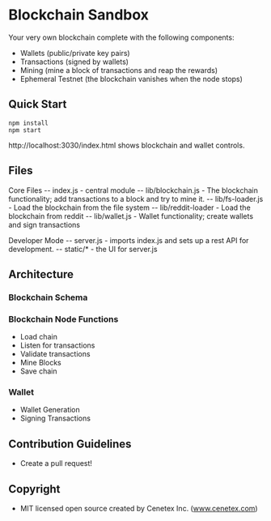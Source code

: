 # Blockchain Sandbox

Your very own blockchain complete with the following components:

- Wallets (public/private key pairs)
- Transactions (signed by wallets)
- Mining (mine a block of transactions and reap the rewards)
- Ephemeral Testnet (the blockchain vanishes when the node stops) 

## Quick Start

    npm install
    npm start

http://localhost:3030/index.html shows blockchain and wallet controls.

## Files

Core Files
-- index.js - central module
-- lib/blockchain.js - The blockchain functionality; add transactions to a block and try to mine it.
-- lib/fs-loader.js - Load the blockchain from the file system
-- lib/reddit-loader - Load the blockchain from reddit
-- lib/wallet.js - Wallet functionality; create wallets and sign transactions

Developer Mode
-- server.js - imports index.js and sets up a rest API for development.
-- static/* - the UI for server.js

## Architecture

### Blockchain Schema



### Blockchain Node Functions

- Load chain
- Listen for transactions
- Validate transactions
- Mine Blocks
- Save chain

### Wallet

- Wallet Generation
- Signing Transactions

## Contribution Guidelines

- Create a pull request!

## Copyright

- MIT licensed open source created by Cenetex Inc. (www.cenetex.com)